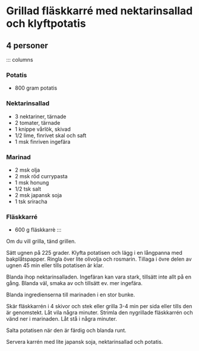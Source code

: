 # Grillad fläskkarré med nektarinsallad och klyftpotatis
## 4 personer

::: columns
### Potatis
* 800 gram potatis
### Nektarinsallad

* 3 nektariner, tärnade
* 2 tomater, tärnade
* 1 knippe vårlök, skivad
* 1/2 lime, finrivet skal och saft
* 1 msk finriven ingefära

### Marinad
* 2 msk olja
* 2 msk röd currypasta
* 1 msk honung
* 1/2 tsk salt
* 2 msk japansk soja
* 1 tsk sriracha

### Fläskkarré
* 600 g fläskkarrè
:::

Om du vill grilla, tänd grillen.

Sätt ugnen på 225 grader. Klyfta potatisen och lägg i en långpanna med bakplåtspapper. Ringla över lite olivolja och
rosmarin. Tillaga i övre delen av ugnen 45 min eller tills potatisen är klar.

Blanda ihop nektarinsalladen. Ingefäran kan vara stark, tillsätt inte allt på en gång. Blanda väl, smaka av och tillsätt ev. mer ingefära.

Blanda ingredienserna till marinaden i en stor bunke.

Skär fläskkarrén  i 4 skivor och stek eller grilla 3-4 min per sida eller tills den är genomstekt. Låt vila några
minuter. Strimla den nygrillade fläskkarrén och vänd ner i marinaden. Låt stå i några minuter.

Salta potatisen när den är färdig och blanda runt.

Servera karrén med lite japansk soja, nektarinsallad och potatis.
